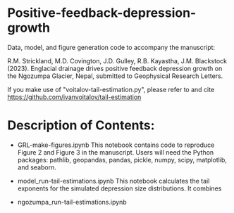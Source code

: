 # Positive-feedback-depression-growth
 Data, model, and figure generation code to accompany the manuscript:
 
 R.M. Strickland, M.D. Covington, J.D. Gulley, R.B. Kayastha, J.M. Blackstock (2023). Englacial drainage drives positive feedback depression growth on the Ngozumpa Glacier, Nepal, submitted to Geophysical Research Letters.
 
 If you make use of "voitalov-tail-estimation.py", please refer to and cite https://github.com/ivanvoitalov/tail-estimation 
 
# Description of Contents:

* GRL-make-figures.ipynb
This notebook contains code to reproduce Figure 2 and Figure 3 in the manuscript. Users will need the Python packages: pathlib, geopandas, pandas, pickle, numpy, scipy, matplotlib, and seaborn. 

* model_run-tail-estimations.ipynb
This notebook calculates the tail exponents for the simulated depression size distributions. It combines 

* ngozumpa_run-tail-estimations.ipynb
